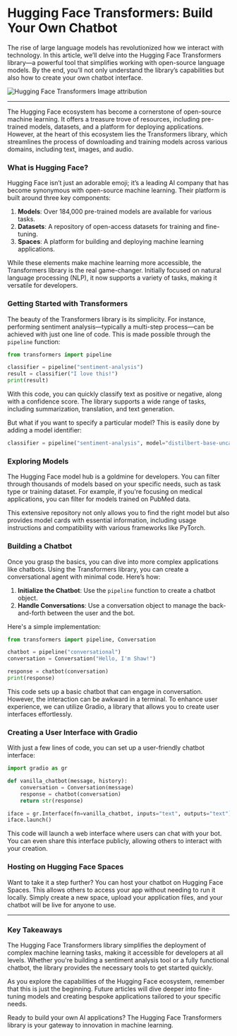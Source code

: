 # Hugging Face Transformers: Build Your Own Chatbot

The rise of large language models has revolutionized how we interact with technology. In this article, we’ll delve into the Hugging Face Transformers library—a powerful tool that simplifies working with open-source language models. By the end, you’ll not only understand the library’s capabilities but also how to create your own chatbot interface.

![Hugging Face Transformers](https://huggingface.co/front/assets/huggingface_logo.svg) Image attribution

* * *

The Hugging Face ecosystem has become a cornerstone of open-source machine learning. It offers a treasure trove of resources, including pre-trained models, datasets, and a platform for deploying applications. However, at the heart of this ecosystem lies the Transformers library, which streamlines the process of downloading and training models across various domains, including text, images, and audio.

### What is Hugging Face?

Hugging Face isn’t just an adorable emoji; it’s a leading AI company that has become synonymous with open-source machine learning. Their platform is built around three key components:

1. **Models**: Over 184,000 pre-trained models are available for various tasks.
2. **Datasets**: A repository of open-access datasets for training and fine-tuning.
3. **Spaces**: A platform for building and deploying machine learning applications.

While these elements make machine learning more accessible, the Transformers library is the real game-changer. Initially focused on natural language processing (NLP), it now supports a variety of tasks, making it versatile for developers.

### Getting Started with Transformers

The beauty of the Transformers library is its simplicity. For instance, performing sentiment analysis—typically a multi-step process—can be achieved with just one line of code. This is made possible through the `pipeline` function:

```python
from transformers import pipeline

classifier = pipeline("sentiment-analysis")
result = classifier("I love this!")
print(result)
```

With this code, you can quickly classify text as positive or negative, along with a confidence score. The library supports a wide range of tasks, including summarization, translation, and text generation. 

But what if you want to specify a particular model? This is easily done by adding a model identifier:

```python
classifier = pipeline("sentiment-analysis", model="distilbert-base-uncased-finetuned-sst-2-english")
```

### Exploring Models

The Hugging Face model hub is a goldmine for developers. You can filter through thousands of models based on your specific needs, such as task type or training dataset. For example, if you're focusing on medical applications, you can filter for models trained on PubMed data.

This extensive repository not only allows you to find the right model but also provides model cards with essential information, including usage instructions and compatibility with various frameworks like PyTorch.

### Building a Chatbot

Once you grasp the basics, you can dive into more complex applications like chatbots. Using the Transformers library, you can create a conversational agent with minimal code. Here’s how:

1. **Initialize the Chatbot**: Use the `pipeline` function to create a chatbot object.
2. **Handle Conversations**: Use a conversation object to manage the back-and-forth between the user and the bot.

Here's a simple implementation:

```python
from transformers import pipeline, Conversation

chatbot = pipeline("conversational")
conversation = Conversation("Hello, I'm Shaw!")

response = chatbot(conversation)
print(response)
```

This code sets up a basic chatbot that can engage in conversation. However, the interaction can be awkward in a terminal. To enhance user experience, we can utilize Gradio, a library that allows you to create user interfaces effortlessly.

### Creating a User Interface with Gradio

With just a few lines of code, you can set up a user-friendly chatbot interface:

```python
import gradio as gr

def vanilla_chatbot(message, history):
    conversation = Conversation(message)
    response = chatbot(conversation)
    return str(response)

iface = gr.Interface(fn=vanilla_chatbot, inputs="text", outputs="text")
iface.launch()
```

This code will launch a web interface where users can chat with your bot. You can even share this interface publicly, allowing others to interact with your creation.

### Hosting on Hugging Face Spaces

Want to take it a step further? You can host your chatbot on Hugging Face Spaces. This allows others to access your app without needing to run it locally. Simply create a new space, upload your application files, and your chatbot will be live for anyone to use.

* * *

### Key Takeaways

The Hugging Face Transformers library simplifies the deployment of complex machine learning tasks, making it accessible for developers at all levels. Whether you're building a sentiment analysis tool or a fully functional chatbot, the library provides the necessary tools to get started quickly.

As you explore the capabilities of the Hugging Face ecosystem, remember that this is just the beginning. Future articles will dive deeper into fine-tuning models and creating bespoke applications tailored to your specific needs.

Ready to build your own AI applications? The Hugging Face Transformers library is your gateway to innovation in machine learning.